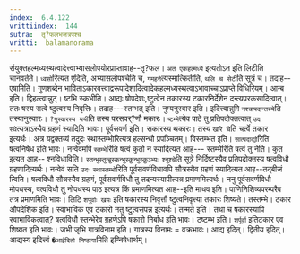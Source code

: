 ```yaml
---
index:  6.4.122
vrittiindex:  144
sutra:  तृ?फलभजत्रपश्च
vritti:  balamanorama 
---
```


संयुक्तहल्मध्यस्थत्वादेत्त्वाभ्यासलोपयोरप्राप्तावाह--तृ?फल। `अत एकहल्मध्ये` इत्यतोऽत इति लिटीति चानवर्तते। `ध्वसो`रित्यत एदिति, अभ्यासलोपश्चेति च, `गमहने`त्यस्मात्कितीति, `थलि च सेटी`ति सूत्रं च। तदाह--एषामिति। गुणशब्देन भाविताऽकारवत्त्वाद्वरूपादेशादित्वादेकहल्मध्यस्थत्वाऽभावाच्चाऽप्राप्ते विधिरियम्। आन्ब इति। द्विहल्त्वान्नुट्। ष्टभि स्कभीति। आद्यः षोपदेशः,ष्टुत्वेन तकारस्य टकारनिर्देशेन दन्त्यपरकसादित्वात्। ततः षस्य सत्वे ष्टुत्वस्य निवृत्तिः। तदाह---स्तम्भत् इति। नुम्यनुस्वार इति। इदित्त्वान्नुमि `नश्चापदान्तस्ये`ति तस्यानुस्वारः। `?नुस्वारस्य ययी`ति तस्य परसवर्?णौ मकारः। `ष्टम्भे`त्येव पाठे तु प्रतिपदोक्तत्वात् `उदः स्थे`त्यत्राऽस्यैव ग्रहणं स्यादिति भावः। पूर्वसवर्ण इति। सकारस्य थकारः। तस्य `खरि चे`ति चर्त्वे तकार इत्यर्थः। अत्र यद्वक्तव्यं तदुदः स्थास्तम्भोरित्यत्र हल्सन्धौ प्रपञ्चितम्। विस्तम्भत इति। `सात्पदाद्यो`रिति षत्वनिषेध इति भावः। नन्वेवमपि `स्तम्भे`रिति षत्वं कुतो न स्यादित्यत आह--- स्तम्भेरिति षत्वं तु नेति। कुत इत्यत आह-- श्नविधाविति। `स्तन्भुस्तुन्बुस्कन्भुस्कुन्भुस्कुञ्भ्यः श्नुश्चे`ति सूत्रे निर्दिष्टस्यैव प्रतिपदोक्तस्य षत्वविधौ ग्रहणादित्यर्थः। नन्वेवं सति `उदः स्थास्तम्भो`रिति पूर्वसवर्णविधावपि सौत्रस्यैव ग्रहणं स्यादित्यत आह--तद्बीजं त्विति। षत्वविधौ सौत्रस्यैव ग्रहणं, पूर्वसवर्णविधौ तु तदन्यस्यापीत्यत्र प्रमाणमित्यर्थः। ननु पूर्वसवर्णविधौ मोपधस्य, षत्वविधौ तु नोपधस्य पाठ इत्यत्र किं प्रमाणमित्यत आह--इति माधव इति। पाणिनिशिष्यपरम्परैव तत्र प्रमाणमिति भावः। लिटि `शपूर्वाः खयः` इति षकारस्य निवृत्तौ ष्टुत्वनिवृत्त्या तकारः शिष्यते। तस्तम्भे। टकार औपदेशिक इति। स्वाभाविक एव टकारो नतु ष्टुत्वसंपन्न इत्यर्थः। तन्मते इति। तथा च षकारस्यापि स्वाभाविकत्वात्? षत्वविधौ स्तन्भेरेव ग्रहणेऽपि षकारो निर्बाध इति भावः। टष्टम्भ इति। `शर्पूर्वा` इतिटकार एव शिष्यत इति भावः। जभी जृभि गात्रविनाम इति। गात्रस्य विनामः = वक्रभावः। आद्य इदित्। द्वितीय इदित्। आद्यस्य इदित्त्वं `�आईदितो निष्ठाया`मिति इण्निषेधार्थम्।

